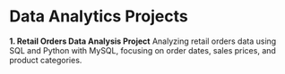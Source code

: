 # Data Analytics Projects

**1. Retail Orders Data Analysis Project**
   Analyzing retail orders data using SQL and Python with MySQL, focusing on order dates, sales prices, and product categories.
